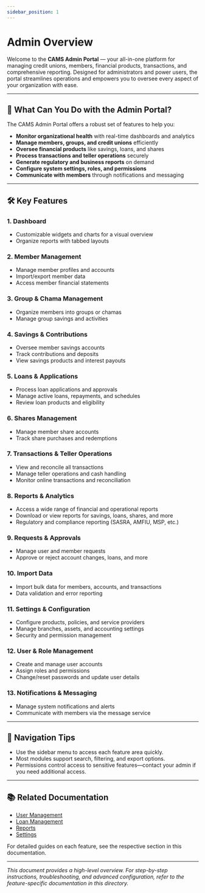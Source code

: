 ```yaml
---
sidebar_position: 1
---
```


# Admin Overview

Welcome to the **CAMS Admin Portal** — your all-in-one platform for managing credit unions, members, financial products, transactions, and comprehensive reporting. Designed for administrators and power users, the portal streamlines operations and empowers you to oversee every aspect of your organization with ease.

---

## 🚀 What Can You Do with the Admin Portal?

The CAMS Admin Portal offers a robust set of features to help you:

- **Monitor organizational health** with real-time dashboards and analytics
- **Manage members, groups, and credit unions** efficiently
- **Oversee financial products** like savings, loans, and shares
- **Process transactions and teller operations** securely
- **Generate regulatory and business reports** on demand
- **Configure system settings, roles, and permissions**
- **Communicate with members** through notifications and messaging

---

## 🛠️ Key Features

### 1. Dashboard
- Customizable widgets and charts for a visual overview
- Organize reports with tabbed layouts

### 2. Member Management
- Manage member profiles and accounts
- Import/export member data
- Access member financial statements

### 3. Group & Chama Management
- Organize members into groups or chamas
- Manage group savings and activities

### 4. Savings & Contributions
- Oversee member savings accounts
- Track contributions and deposits
- View savings products and interest payouts

### 5. Loans & Applications
- Process loan applications and approvals
- Manage active loans, repayments, and schedules
- Review loan products and eligibility

### 6. Shares Management
- Manage member share accounts
- Track share purchases and redemptions

### 7. Transactions & Teller Operations
- View and reconcile all transactions
- Manage teller operations and cash handling
- Monitor online transactions and reconciliation

### 8. Reports & Analytics
- Access a wide range of financial and operational reports
- Download or view reports for savings, loans, shares, and more
- Regulatory and compliance reporting (SASRA, AMFIU, MSP, etc.)

### 9. Requests & Approvals
- Manage user and member requests
- Approve or reject account changes, loans, and more

### 10. Import Data
- Import bulk data for members, accounts, and transactions
- Data validation and error reporting

### 11. Settings & Configuration
- Configure products, policies, and service providers
- Manage branches, assets, and accounting settings
- Security and permission management

### 12. User & Role Management
- Create and manage user accounts
- Assign roles and permissions
- Change/reset passwords and update user details

### 13. Notifications & Messaging
- Manage system notifications and alerts
- Communicate with members via the message service

---

## 🧭 Navigation Tips

- Use the sidebar menu to access each feature area quickly.
- Most modules support search, filtering, and export options.
- Permissions control access to sensitive features—contact your admin if you need additional access.

---

## 📚 Related Documentation

- [User Management](../admin-portal/settings/administrators.md)
- [Loan Management](../admin-portal/accounts/loan-management/README.md)
- [Reports](../admin-portal/reports/README.md)
- [Settings](../admin-portal/settings/README.md)

For detailed guides on each feature, see the respective section in this documentation.

---

*This document provides a high-level overview. For step-by-step instructions, troubleshooting, and advanced configuration, refer to the feature-specific documentation in this directory.*
